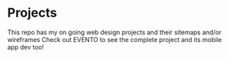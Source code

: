 # Projects
This repo has my on going web design projects and their sitemaps and/or wireframes
Check out EVENTO to see the complete project and its mobile app dev too!
